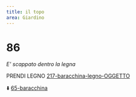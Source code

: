 ```yaml
---
title: il topo
area: Giardino
---
```

# 86
_E' scappato dentro la legna_

PRENDI LEGNO [217-baracchina-legno-OGGETTO](217-baracchina-legno-OGGETTO.md)

⬇️ [65-baracchina](65-baracchina.md)
